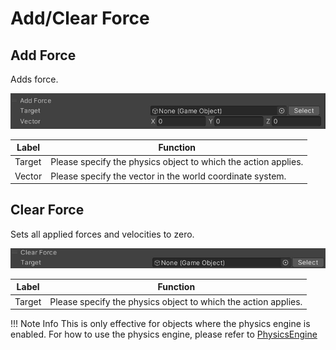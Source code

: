 # Add/Clear Force

## Add Force
Adds force.

![PhysicsClearAddForce](img/AddForce.jpg)

|  Label |  Function  |
| ----   | ---- |
| Target | Please specify the physics object to which the action applies. |
| Vector | Please specify the vector in the world coordinate system. |

## Clear Force
Sets all applied forces and velocities to zero.

![PhysicsClearAddForce](img/ClearForce.jpg)

|  Label |  Function  |
| ----   | ---- |
| Target | Please specify the physics object to which the action applies. |

!!! Note Info
    This is only effective for objects where the physics engine is enabled.
    For how to use the physics engine, please refer to [PhysicsEngine](../../WorldMakingGuide/PhysicsEngine.md)